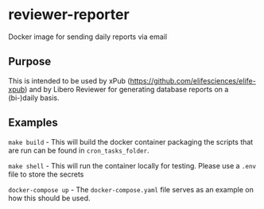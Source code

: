 # reviewer-reporter
Docker image for sending daily reports via email

## Purpose

This is intended to be used by xPub (https://github.com/elifesciences/elife-xpub) and by Libero Reviewer for generating database reports on a (bi-)daily basis.

## Examples

`make build` - This will build the docker container packaging the scripts that are run can be found in `cron_tasks_folder`.

`make shell` - This will run the container locally for testing. Please use a `.env` file to store the secrets

`docker-compose up` - The `docker-compose.yaml` file serves as an example on how this should be used.

